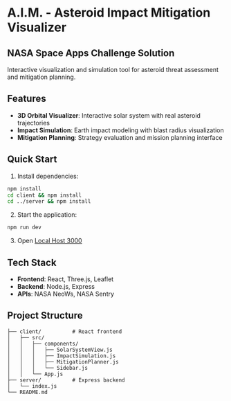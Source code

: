 # A.I.M. - Asteroid Impact Mitigation Visualizer

## NASA Space Apps Challenge Solution

Interactive visualization and simulation tool for asteroid threat assessment and mitigation planning.

## Features

- **3D Orbital Visualizer**: Interactive solar system with real asteroid trajectories
- **Impact Simulation**: Earth impact modeling with blast radius visualization
- **Mitigation Planning**: Strategy evaluation and mission planning interface

## Quick Start

1. Install dependencies:

```bash
npm install
cd client && npm install
cd ../server && npm install
```

2. Start the application:

```bash
npm run dev
```

3. Open [Local Host 3000](http://localhost:3000)

## Tech Stack

- **Frontend**: React, Three.js, Leaflet
- **Backend**: Node.js, Express
- **APIs**: NASA NeoWs, NASA Sentry

## Project Structure

```text
├── client/          # React frontend
│   ├── src/
│   │   ├── components/
│   │   │   ├── SolarSystemView.js
│   │   │   ├── ImpactSimulation.js
│   │   │   ├── MitigationPlanner.js
│   │   │   └── Sidebar.js
│   │   └── App.js
├── server/          # Express backend
│   └── index.js
└── README.md
```
